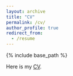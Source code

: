```yaml
---
layout: archive
title: "CV"
permalink: /cv/
author_profile: true
redirect_from:
  - /resume
---
```


{% include base_path %}

Here is my [CV](../files/CV_ChaofanTao.pdf).